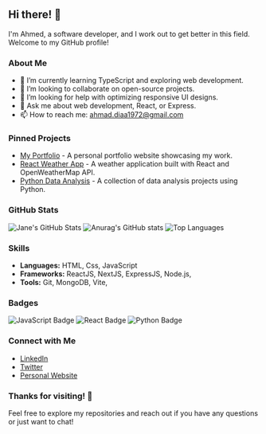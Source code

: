 ## Hi there! 👋

I'm Ahmed, a software developer, and I work out to get better in this field. Welcome to my GitHub profile!


### About Me

- 🌱 I’m currently learning TypeScript and exploring web development.
- 👯 I’m looking to collaborate on open-source projects.
- 🤔 I’m looking for help with optimizing responsive UI designs.
- 💬 Ask me about web development, React, or Express.
- 📫 How to reach me: [ahmad.diaa1972@gmail.com](mailto:ahmad.diaa1972@gmail.com)

### Pinned Projects

- [My Portfolio](https://github.com/janedoe/portfolio) - A personal portfolio website showcasing my work.
- [React Weather App](https://github.com/janedoe/weather-app) - A weather application built with React and OpenWeatherMap API.
- [Python Data Analysis](https://github.com/janedoe/data-analysis) - A collection of data analysis projects using Python.

### GitHub Stats

![Jane's GitHub Stats](https://github-readme-stats.vercel.app/api?username=janedoe&show_icons=true&hide_title=true&count_private=true&include_all_commits=true&theme=default)
![Anurag's GitHub stats](https://github-readme-stats.vercel.app/api?username=anuraghazra&theme=dark&show_icons=true)
![Top Languages](https://github-readme-stats.vercel.app/api/top-langs/?username=janedoe&&theme=dark&show_icons=true)

### Skills

- **Languages:** HTML, Css, JavaScript
- **Frameworks:** ReactJS, NextJS, ExpressJS, Node.js, 
- **Tools:** Git, MongoDB, Vite,

### Badges

![JavaScript Badge](https://img.shields.io/badge/JavaScript-Intermediate-yellow)
![React Badge](https://img.shields.io/badge/React-Intermediate-blue)
![Python Badge](https://img.shields.io/badge/React-Expert-blue)

### Connect with Me

- [LinkedIn](https://www.linkedin.com/in/ahmad-diaa-54b406309)
- [Twitter](https://twitter.com/janedoe)
- [Personal Website](https://janedoe.dev)

### Thanks for visiting! 🙌

Feel free to explore my repositories and reach out if you have any questions or just want to chat!

<!---
Muhammed-Diaa/Muhammed-Diaa is a ✨ special ✨ repository because its `README.md` (this file) appears on your GitHub profile.
You can click the Preview link to take a look at your changes.
--->
